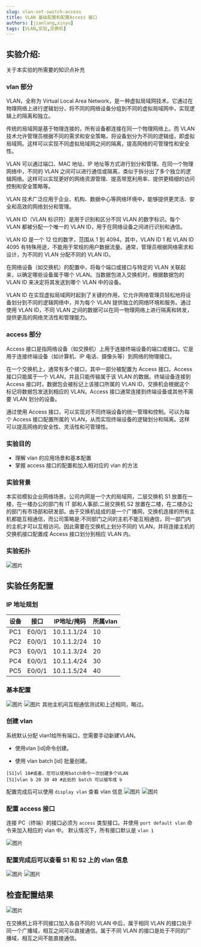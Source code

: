 ```yaml
---
slug: vlan-set-switch-access
title: VLAN 基础配置和配置Access 接口
authors: [jianlang,xinyu]
tags: [VLAN,实验,交换机]
---
```

##  实验介绍:

关于本实验的所需要的知识点补充

### vlan 部分



VLAN，全称为 Virtual Local Area Network，是一种虚拟局域网技术。它通过在物理网络上进行逻辑划分，将不同的网络设备分组到不同的虚拟局域网中，实现逻辑上的隔离和独立。

<!--truncate-->

传统的局域网是基于物理连接的，所有设备都连接在同一个物理网络上。而 VLAN 技术允许管理员根据不同的需求和安全策略，将设备划分为不同的逻辑组，即虚拟局域网。这样可以实现不同虚拟局域网之间的隔离，提高网络的可管理性和安全性。

VLAN 可以通过端口、MAC 地址、IP 地址等方式进行划分和管理。在同一个物理网络中，不同的 VLAN 之间可以进行通信或隔离，类似于拆分出了多个独立的逻辑网络。这样可以实现更好的网络资源管理、提高带宽利用率、提供更精细的访问控制和安全策略等。

VLAN 技术广泛应用于企业、机构、数据中心等网络环境中，能够提供更灵活、安全和高效的网络划分和管理。

VLAN ID（VLAN 标识符）是用于识别和区分不同 VLAN 的数字标识。每个 VLAN 都被分配一个唯一的 VLAN ID，用于在网络设备之间进行识别和通信。

VLAN ID 是一个 12 位的数字，范围从 1 到 4094。其中，VLAN ID 1 和 VLAN ID 4095 有特殊用途，不能用于常规的用户数据流量。通常，管理员根据网络需求和设计，为不同的 VLAN 分配不同的 VLAN ID。

在网络设备（如交换机）的配置中，将每个端口或接口与特定的 VLAN 关联起来，以确定哪些设备属于哪个 VLAN。当数据包进入交换机时，根据数据包的 VLAN ID 来决定将其发送到哪个 VLAN 中的设备。

VLAN ID 在实现虚拟局域网时起到了关键的作用，它允许网络管理员轻松地将设备划分到不同的逻辑网络中，并为每个 VLAN 提供独立的网络环境和服务。通过使用 VLAN ID，不同 VLAN 之间的数据可以在同一物理网络上进行隔离和转发，提供更高的网络灵活性和管理能力。



### access 部分



Access 接口是指网络设备（如交换机）上用于连接终端设备的端口或接口。它是用于连接终端设备（如计算机、IP 电话、摄像头等）到网络的物理接口。

在一个交换机上，通常有多个接口，其中一部分被配置为 Access 接口。Access 接口只能属于一个 VLAN，并且只能传输属于该 VLAN 的数据。终端设备连接到 Access 接口时，数据包会被标记上该接口所属的 VLAN ID，交换机会根据这个标记将数据包发送到相应的 VLAN。Access 接口通常连接到终端设备或其他不需要 VLAN 划分的设备。

通过使用 Access 接口，可以实现对不同终端设备的统一管理和控制。可以为每个 Access 接口配置所属的 VLAN，从而实现终端设备的逻辑划分和隔离。这样可以提高网络的安全性、灵活性和可管理性。
### 实验目的

- 理解 vlan 的应用场景和基本配置
- 掌握 access 接口的配置和加入相对应的 vlan 的方法

### 实验背景 

本实验模拟企业网络场景。公司内网是一个大的局域网，二层交换机 S1 放置在一楼，在一楼办公的部门有 IT 部和人事部;二层交换机 S2 放置在二楼，在二楼办公的部门有市场部和研发部。由于交换机组成的是一个广播网，交换机连接的所有主机都能互相通信，而公司策略是:不同部门之间的主机不能互相通信，同一部门内的主机才可以互相访问。因此需要在交换机上划分不同的 VLAN，并将连接主机的交换机接口配置成 Access 接口划分到相应 VLAN 内。

### 实验拓扑 

![图片](1.png)



## 实验任务配置 

### IP 地址规划

| 设备 | 接口   | IP地址/掩码 | 所属vlan |
| ---- | ------ | ----------- | -------- |
| PC1  | E0/0/1 | 10.1.1.1/24 | 10       |
| PC2  | E0/0/1 | 10.1.1.2/24 | 10       |
| PC3  | E0/0/1 | 10.1.1.3/24 | 20       |
| PC4  | E0/0/1 | 10.1.1.4/24 | 30       |
| PC5  | E0/0/1 | 10.1.1.5/24 | 40       |

### 基本配置
![图片](2.png)
![图片](3.png)
其他主机间互相通信测试和上述相同，略过。
### 创建 vlan
系统默认分配 vlan1给所有端口，您需要手动新建VLAN。

- 使⽤vlan [id]命令创建。

- 使用 vlan batch [id] 批量创建。



```
[S1]vl 10#或者，您可以使用batch命令一次创建多个VLAN
[S1]vlan b 20 30 40 #此处的 batch 可以缩写成 b
```


配置完成后可以使用 `display vlan` 查看 vlan 信息
![图片](5.png)
![图片](6.png)

### 配置 access 接口
连接 PC（终端）的接口必须为 `access` 类型接口。并使用 `port default vlan` 命令来加入相应的 vlan 中。
默认情况下，所有接口默认是 `vlan 1`

![图片](7.png)

### 配置完成后可以查看 S1 和 S2 上的 vlan 信息
![图片](8.png)
![图片](9.png)
## 检查配置结果

![图片](10.png)



在交换机上将不同接口加入各自不同的 VLAN 中后，属于相同 VLAN 的接口处于同一个广播域，相互之间可以直接通信。属于不同 VLAN 的接口是处于不同的广播域，相互之间不能直接通信。
